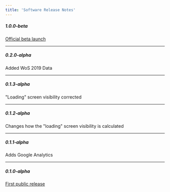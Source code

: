 ```yaml
---
title: 'Software Release Notes'
---
```


##### 1.0.0-beta
[Official beta launch](https://cadre.iu.edu/news-and-events/news/cadre-executes-beta-launch-invites-institutions-to-trial-platform)

---

##### 0.2.0-alpha
Added WoS 2019 Data

---

##### 0.1.3-alpha  
"Loading" screen visibility corrected

---

##### 0.1.2-alpha
Changes how the "loading" screen visibility is calculated

---

##### 0.1.1-alpha  
Adds Google Analytics

---

##### 0.1.0-alpha
[First public release](https://cadre.iu.edu/news-and-events/news/cadre-launches-alpha-version-of-open-research-platform)